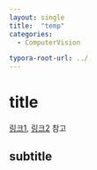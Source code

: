 ```yaml
---
layout: single
title:  "temp"
categories: 
  - ComputerVision

typora-root-url: ../
---
```








# title

[링크1](https://blog.naver.com/jaang1211/223103304725), [링크2](https://www.telelian.com/News/?q=YToyOntzOjEyOiJrZXl3b3JkX3R5cGUiO3M6MzoiYWxsIjtzOjQ6InBhZ2UiO2k6NDt9&bmode=view&idx=18201261&t=board) 참고



## subtitle



